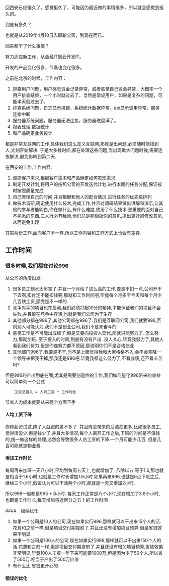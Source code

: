 
回西安已经很久了。感觉挺久了，可能因为最近做的事情挺多，所以就会感觉到挺久的。

到底有多久？

也就是从2019年4月10日入职新公司，到现在而已。

回来都干了什么事情？

努力适应新工作，从金融IT到云开发IT。

开发的产品变化很多，节奏也变化很多。

之前在北京的时候，工作内容：

1. 排查用户问题，用户感觉资金记录异常，或者感觉自己资金异常，大概率一个用户排查结束，一个小时就过去了。当然是常规用户，如果是复杂的问题，可能半天就过去了。
2. 排查系统问题，日志显示报错，系统统计数据异常，api显示调用异常，服务连接中断
3. 服务器系统问题，服务器无法连接，服务器磁盘满了。
4. 报表处理,数据统计
5. 和产品确定业务设计

都是非常互联网的工作,具体我们这么定义互联网,那就是出问题,必须随时能找到人,立刻开始解决.
于是大多数时间,都在处理这些问题,当出现重大问题时候,需要连夜解决,避免影响到第二天.

在西安的工作,工作内容:
1. 调研客户需求,根据客户需求和产品确定如何实现需求
2. 制定开发计划,将用户的按照公司的开发迭代计划,进行本期的任务分配,保证按时按照质量完成
3. 自己管理自己的时间,并且根据和他人的配合情况,进行任务的优先级排列
4. 做技术调研,确定使用什么技术,完成工作,并且对调研结果做出讲解和演示,让其他的参与者能明白,你在做什么,有什么难度,使用了什么技术.更重要的面对自己不熟悉的东西,三人行必有我师,他们总是能根据你的意见,提出更好的修改意见,从而避免出现

其实两份工作,面向客户不一样,所以工作内容和工作方式上也会有差异.

## 工作时间

### 很多时候,我们都在讨论996

从公司的角度出发:
1. 很多员工划水太厉害了.并且一个月给了这么高的工作,要是不扣一点,公司开不下去啊,扣肯定不能扣钱啊,那就扣工作时间吧,毕竟每个月多干今天和每个月少几百块工资,感受是不一样的.
2. 竞争对手的项目也在启动,我们必须打起10分的精神,才能保证我们的项目不会失败,并且能在竞争中存活,也就是我们公司为了生存
3. 其他部分都在996了,其他公司都在996了.我们是互联网公司,我们就要996,否则别人可能认为,我们不是创业公司,我们不是来奋斗的. 
4. 感觉工作是不可能出成绩了.但是又要向投资人交代,那就只能努力了. 怎么努力,那就加班. 至于投入的时间,到底有没有产出. 没人关心,毕竟我努力了,其他人看到我们努力.但是你连努力都不原因,那说明你们不是合格创业
5. 其他部门996了.我要是不干,岂不是上面觉得我和大家格格不入,会不会空降一个领导来把我干掉,那我还是996吧.毕竟我都这么努力了,不看成绩,还不看辛苦吗?

但是996的产出到底在哪,尤其是需要创造性的工作,我们如何量化996带来的收益
可以简单列一个公式

```
    工资总投入 = 人均工资 * 工作时长
```

节省人力成本就要从来两个方面下手

#### 人均工资下降

你降薪资试试,降了人就跑的差不多了. 并且降息带来的后遗症更多,比如很多员工,觉得活没少,但是钱少了.并且大多情况,每个人离开工作之后,下班的时间是不值钱的,统一做这样的处理,必然会导致很多人总工资的下降.一个月可能少几百. 但是几百可能就是物业费. 

#### 增加工作时长

每周再来加班一天八小时,平均到每周五天上,也就增加了, 八除以五,等于1.6,那也就是相当于1.6小时.也就是工作时长增加1.6小时
如果再来996,也就是6点下班之后,继续三个小时,假设认为可以干活两个小时,那就是一天又增加2小时.

所以996一般都是995 + 8小时.
每天工作正常是八个小时,现在增加了3.6个小时,也即是工作时长,每天增加将近百分之五十的工作时间

####　继续优化

1. 如果一个公司是10人的公司,现在如果实行996,那样就可以干出来15个人的活.花费和之前一样,但是项目交付期提前了.并且还没有增加项目预算,但是省钱效果不明显.
2. 如果一个公司是100人的公司,现在如果实行996,那样就可以干出来150个人的活.花费和之前一样,但是项目交付期提前了.并且还没有增加项目预算,省钱效果非常明显,毕竟100人工资一年下来可能要1000万,但是因为少了50个人,所以省了500万.相当于产出了500万价值
3. 有什么比,省钱更开心的.

#### 错误的优化

